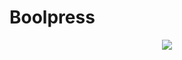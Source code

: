 # Boolpress
<p align="center">
<img src="https://user-images.githubusercontent.com/89645358/166974954-f58a0e44-c877-4fa7-8dcc-52e63b52858f.gif"/>
</p>
